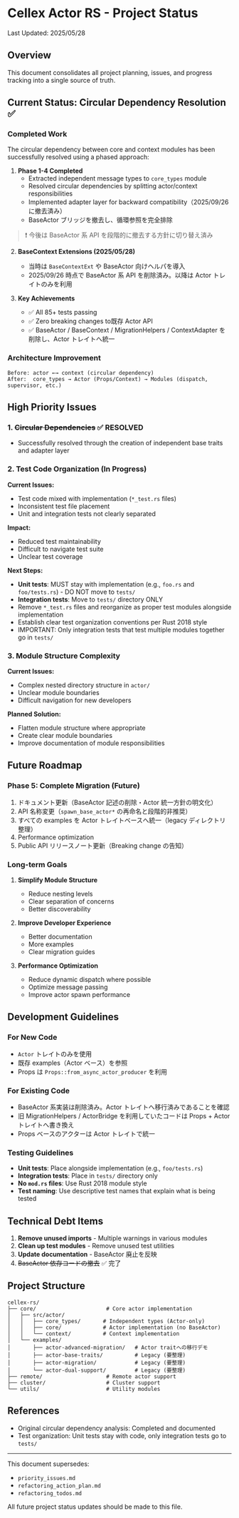 # Cellex Actor RS - Project Status

Last Updated: 2025/05/28

## Overview

This document consolidates all project planning, issues, and progress tracking into a single source of truth.

## Current Status: Circular Dependency Resolution ✅

### Completed Work
The circular dependency between core and context modules has been successfully resolved using a phased approach:

1. **Phase 1-4 Completed**
   - Extracted independent message types to `core_types` module
   - Resolved circular dependencies by splitting actor/context responsibilities
   - Implemented adapter layer for backward compatibility（2025/09/26 に撤去済み）
   - BaseActor ブリッジを撤去し、循環参照を完全排除

> ❗ 今後は BaseActor 系 API を段階的に撤去する方針に切り替え済み

2. **BaseContext Extensions (2025/05/28)**
   - 当時は `BaseContextExt` や BaseActor 向けヘルパを導入
   - 2025/09/26 時点で BaseActor 系 API を削除済み。以降は Actor トレイトのみを利用

3. **Key Achievements**
   - ✅ All 85+ tests passing
   - ✅ Zero breaking changes to既存 Actor API
   - ✅ BaseActor / BaseContext / MigrationHelpers / ContextAdapter を削除し、Actor トレイトへ統一

### Architecture Improvement
```
Before: actor ←→ context (circular dependency)
After:  core_types → Actor (Props/Context) → Modules (dispatch, supervisor, etc.)
```

## High Priority Issues

### 1. ~~Circular Dependencies~~ ✅ RESOLVED
- Successfully resolved through the creation of independent base traits and adapter layer

### 2. Test Code Organization (In Progress)
**Current Issues:**
- Test code mixed with implementation (`*_test.rs` files)
- Inconsistent test file placement
- Unit and integration tests not clearly separated

**Impact:**
- Reduced test maintainability
- Difficult to navigate test suite
- Unclear test coverage

**Next Steps:**
- **Unit tests**: MUST stay with implementation (e.g., `foo.rs` and `foo/tests.rs`) - DO NOT move to `tests/`
- **Integration tests**: Move to `tests/` directory ONLY
- Remove `*_test.rs` files and reorganize as proper test modules alongside implementation
- Establish clear test organization conventions per Rust 2018 style
- IMPORTANT: Only integration tests that test multiple modules together go in `tests/`

### 3. Module Structure Complexity
**Current Issues:**
- Complex nested directory structure in `actor/`
- Unclear module boundaries
- Difficult navigation for new developers

**Planned Solution:**
- Flatten module structure where appropriate
- Create clear module boundaries
- Improve documentation of module responsibilities

## Future Roadmap

### Phase 5: Complete Migration (Future)
1. ドキュメント更新（BaseActor 記述の削除・Actor 統一方針の明文化）
2. API 名称変更（`spawn_base_actor*` の再命名と段階的非推奨）
3. すべての examples を Actor トレイトベースへ統一（legacy ディレクトリ整理）
4. Performance optimization
5. Public API リリースノート更新（Breaking change の告知）

### Long-term Goals
1. **Simplify Module Structure**
   - Reduce nesting levels
   - Clear separation of concerns
   - Better discoverability

2. **Improve Developer Experience**
   - Better documentation
   - More examples
   - Clear migration guides

3. **Performance Optimization**
   - Reduce dynamic dispatch where possible
   - Optimize message passing
   - Improve actor spawn performance

## Development Guidelines

### For New Code
- `Actor` トレイトのみを使用
- 既存 examples（Actor ベース）を参照
- Props は `Props::from_async_actor_producer` を利用

### For Existing Code
- BaseActor 系実装は削除済み。Actor トレイトへ移行済みであることを確認
- 旧 MigrationHelpers / ActorBridge を利用していたコードは Props + Actor トレイトへ書き換え
- Props ベースのアクターは Actor トレイトで統一

### Testing Guidelines
- **Unit tests**: Place alongside implementation (e.g., `foo/tests.rs`)
- **Integration tests**: Place in `tests/` directory only
- **No `mod.rs` files**: Use Rust 2018 module style
- **Test naming**: Use descriptive test names that explain what is being tested

## Technical Debt Items

1. **Remove unused imports** - Multiple warnings in various modules
2. **Clean up test modules** - Remove unused test utilities
3. **Update documentation** - BaseActor 廃止を反映
4. ~~BaseActor 依存コードの撤去~~ ✅ 完了

## Project Structure

```
cellex-rs/
├── core/                      # Core actor implementation
│   ├── src/actor/
│   │   ├── core_types/       # Independent types (Actor-only)
│   │   ├── core/             # Actor implementation (no BaseActor)
│   │   └── context/          # Context implementation
│   └── examples/
│       ├── actor-advanced-migration/   # Actor traitへの移行デモ
│       ├── actor-base-traits/          # Legacy (要整理)
│       ├── actor-migration/            # Legacy (要整理)
│       └── actor-dual-support/         # Legacy (要整理)
├── remote/                    # Remote actor support
├── cluster/                   # Cluster support
└── utils/                     # Utility modules
```

## References

- Original circular dependency analysis: Completed and documented
- Test organization: Unit tests stay with code, only integration tests go to `tests/`

---

This document supersedes:
- `priority_issues.md`
- `refactoring_action_plan.md`
- `refactoring_todos.md`

All future project status updates should be made to this file.

